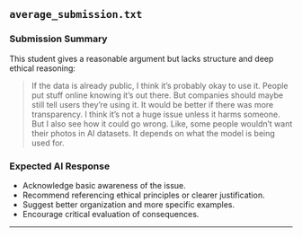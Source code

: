 ## `average_submission.txt`

### Submission Summary

This student gives a reasonable argument but lacks structure and deep ethical reasoning:

> If the data is already public, I think it’s probably okay to use it. People put stuff online knowing it’s out there. But companies should maybe still tell users they’re using it. It would be better if there was more transparency. I think it’s not a huge issue unless it harms someone. But I also see how it could go wrong. Like, some people wouldn’t want their photos in AI datasets. It depends on what the model is being used for.

### Expected AI Response

- Acknowledge basic awareness of the issue.
- Recommend referencing ethical principles or clearer justification.
- Suggest better organization and more specific examples.
- Encourage critical evaluation of consequences.

---
